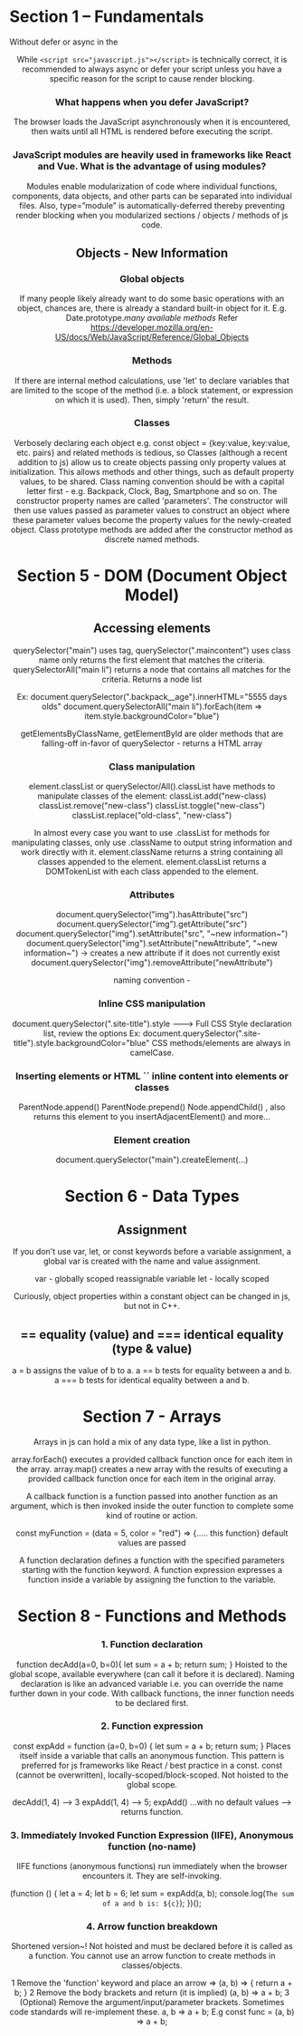 # Section 1 – Fundamentals

Without defer or async in the <header><script> declaration of the javascript(js) associated with a HTML, the browser encounters an error because the js script attempts to modify the HTML body section before it is rendered. The traditional way of addressing this is to simply move the script tag to the bottom of the html file. This introduces problems as there is a strong likelihood that some js should execute on document load initialization and while the document is loading.
The 'async' keyword minimizes render blocking, when the js script is fully-loaded it executes and modifies the html doc.
The 'defer' keyword loads the html doc and js script in-parallel and only executes the js script when the html doc is fully-loaded.
Loading js in the footer is now not an industry-standard, and loading using async or defer in the header is ideal.

### When does the browser execute JavaScript?

By default: When the script is encountered. If the script is set to "async", when the script is fully loaded. If the script is set to "defer", when the entire HTML page is rendered.

### What is the correct markup for adding an external JavaScript file to an HTML document?

<script src="javascript.js" async></script>

While `<script src="javascript.js"></script>` is technically correct, it is recommended to always async or defer your script unless you have a specific reason for the script to cause render blocking.

### What happens when you defer JavaScript?

The browser loads the JavaScript asynchronously when it is encountered, then waits until all HTML is rendered before executing the script.

### JavaScript modules are heavily used in frameworks like React and Vue. What is the advantage of using modules?

Modules enable modularization of code where individual functions, components, data objects, and other parts can be separated into individual files.
Also, type=”module” is automatically-deferred thereby preventing render blocking when you modularized sections / objects / methods of js code.

## Objects - New Information

### Global objects

If many people likely already want to do some basic operations with an object, chances are, there is already a standard built-in object for it.
E.g. Date.prototype._many available methods_
Refer https://developer.mozilla.org/en-US/docs/Web/JavaScript/Reference/Global_Objects

### Methods

If there are internal method calculations, use 'let' to declare variables that are limited to the scope of the method (i.e. a block statement, or expression on which it is used).
Then, simply 'return' the result.

### Classes

Verbosely declaring each object e.g. const object = {key:value, key:value, etc. pairs} and related methods is tedious, so Classes (although a recent addition to js) allow us to create objects passing only property values at initialization. This allows methods and other things, such as default property values, to be shared.
Class naming convention should be with a capital letter first - e.g. Backpack, Clock, Bag, Smartphone and so on.
The constructor property names are called 'parameters'. The constructor will then use values passed as parameter values to construct an object where these parameter values become the property values for the newly-created object. Class prototype methods are added after the constructor method as discrete named methods.

# Section 5 - DOM (Document Object Model)

## Accessing elements

querySelector("main") uses tag, querySelector(".maincontent") uses class name only returns the first element that matches the criteria.
querySelectorAll("main li") returns a node that contains all matches for the criteria. Returns a node list

Ex:
document.querySelector(".backpack\_\_age").innerHTML="5555 days olds"
document.querySelectorAll("main li").forEach(item => item.style.backgroundColor="blue")

getElementsByClassName, getElementById are older methods that are falling-off in-favor of querySelector - returns a HTML array

### Class manipulation

element.classList or querySelector/All().classList have methods to manipulate classes of the element:
classList.add("new-class)
classList.remove("new-class")
classList.toggle("new-class")
classList.replace("old-class", "new-class")

In almost every case you want to use .classList for methods for manipulating classes,
only use .className to output string information and work directly with it.
element.className returns a string containing all classes appended to the element. element.classList returns a DOMTokenList with each class appended to the element.

### Attributes

document.querySelector("img").hasAttribute("src")
document.querySelector("img").getAttribute("src")
document.querySelector("img").setAttribute("src", "~new information~")
document.querySelector("img").setAttribute("newAttribute", "~new information~") -> creates a new attribute if it does not currently exist
document.querySelector("img").removeAttribute("newAttribute")

naming convention <type of data>-<name of attribute>

### Inline CSS manipulation

document.querySelector(".site-title").style ---> Full CSS Style declaration list, review the options
Ex: document.querySelector(".site-title").style.backgroundColor="blue"
CSS methods/elements are always in camelCase.

### Inserting elements or HTML `` inline content into elements or classes

ParentNode.append()
ParentNode.prepend()
Node.appendChild() , also returns this element to you
insertAdjacentElement() and more...

### Element creation

document.querySelector("main").createElement(...)

# Section 6 - Data Types

## Assignment

If you don't use var, let, or const keywords before a variable assignment, a global var is created with the name and value assignment.

var - globally scoped reassignable variable
let - locally scoped

Curiously, object properties within a constant object can be changed in js, but not in C++.

## == equality (value) and === identical equality (type & value)

a = b assigns the value of b to a. a == b tests for equality between a and b. a === b tests for identical equality between a and b.

# Section 7 - Arrays

Arrays in js can hold a mix of any data type, like a list in python.

<script>
const myArray = [1, 2, 3, 4]
myArray.forEach( (item, index) => {
myArray[index] = ++item;
});
</script>

array.forEach() executes a provided callback function once for each item in the array. array.map() creates a new array with the results of executing a provided callback function once for each item in the original array.

A callback function is a function passed into another function as an argument, which is then invoked inside the outer function to complete some kind of routine or action.

const myFunction = (data = 5, color = "red") => {..... this function} default values are passed

A function declaration defines a function with the specified parameters starting with the function keyword. A function expression expresses a function inside a variable by assigning the function to the variable.

<script>
myArray.forEach(function (item) {
  item = `<li>${item}</li>`;
  console.log(item);
});

let logItems = myArray.find(function (item) {
  if (item.length >= 5) {
    return item;
  }
});
</script>

# Section 8 - Functions and Methods

### 1. Function declaration

function decAdd(a=0, b=0){
let sum = a + b;
return sum;
}
Hoisted to the global scope, available everywhere (can call it before it is declared). Naming declaration is like an advanced variable i.e. you can override the name further down in your code.
With callback functions, the inner function needs to be declared first.

### 2. Function expression

const expAdd = function (a=0, b=0) {
let sum = a + b;
return sum;
}
Places itself inside a variable that calls an anonymous function. This pattern is preferred for js frameworks like React / best practice in a const. const (cannot be overwritten), locally-scoped/block-scoped. Not hoisted to the global scope.

decAdd(1, 4) --> 3
expAdd(1, 4) --> 5; expAdd() ...with no default values --> returns function.

### 3. Immediately Invoked Function Expression (IIFE), Anonymous function (no-name)

IIFE functions (anonymous functions) run immediately when the browser encounters it. They are self-invoking.

(function () {
let a = 4;
let b = 6;
let sum = expAdd(a, b);
console.log(`The sum of a and b is: ${c}`);
})();

### 4. Arrow function breakdown

Shortened version~!
Not hoisted and must be declared before it is called as a function.
You cannot use an arrow function to create methods in classes/objects.

1 Remove the 'function' keyword and place an arrow =>
(a, b) => {
return a + b;
}
2 Remove the body brackets and return (it is implied)
(a, b) => a + b;
3 (Optional) Remove the argument/input/parameter brackets. Sometimes code standards will re-implement these.
a, b => a + b;
E.g const func = (a, b) => a + b;
